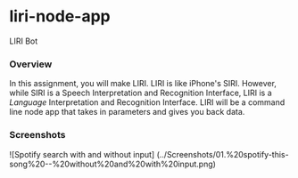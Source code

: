 # liri-node-app
 LIRI Bot  

### Overview

In this assignment, you will make LIRI. LIRI is like iPhone's SIRI. However, while SIRI is a Speech Interpretation and Recognition Interface, LIRI is a _Language_ Interpretation and Recognition Interface. LIRI will be a command line node app that takes in parameters and gives you back data.

### Screenshots
![Spotify search with and without input]
(../Screenshots/01.%20spotify-this-song%20--%20without%20and%20with%20input.png)
